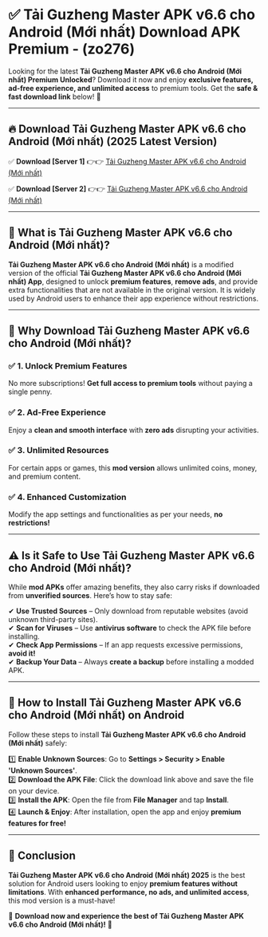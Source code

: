 
# ✅ Tải Guzheng Master APK v6.6 cho Android (Mới nhất) Download APK Premium -  (zo276) 

Looking for the latest **Tải Guzheng Master APK v6.6 cho Android (Mới nhất) Premium Unlocked**? Download it now and enjoy **exclusive features, ad-free experience, and unlimited access** to premium tools. Get the **safe & fast download link** below! 🚀

---

## 🔥 Download Tải Guzheng Master APK v6.6 cho Android (Mới nhất) (2025 Latest Version)

✅ **Download [Server 1]** 👉👉 [Tải Guzheng Master APK v6.6 cho Android (Mới nhất) ](https://apkcomod.com?title=Tải_Guzheng_Master_APK_v6.6_cho_Android_(Mới_nhất))  

✅ **Download [Server 2]** 👉👉 [Tải Guzheng Master APK v6.6 cho Android (Mới nhất) ](https://apkcomod.com?title=Tải_Guzheng_Master_APK_v6.6_cho_Android_(Mới_nhất))  


---

## 📌 What is Tải Guzheng Master APK v6.6 cho Android (Mới nhất)?

**Tải Guzheng Master APK v6.6 cho Android (Mới nhất)** is a modified version of the official **Tải Guzheng Master APK v6.6 cho Android (Mới nhất) App**, designed to unlock **premium features**, **remove ads**, and provide extra functionalities that are not available in the original version. It is widely used by Android users to enhance their app experience without restrictions.

---

## 🌟 Why Download Tải Guzheng Master APK v6.6 cho Android (Mới nhất)?

### ✅ 1. Unlock Premium Features
No more subscriptions! **Get full access to premium tools** without paying a single penny.

### ✅ 2. Ad-Free Experience
Enjoy a **clean and smooth interface** with **zero ads** disrupting your activities.

### ✅ 3. Unlimited Resources
For certain apps or games, this **mod version** allows unlimited coins, money, and premium content.

### ✅ 4. Enhanced Customization
Modify the app settings and functionalities as per your needs, **no restrictions!**

---

## ⚠️ Is it Safe to Use Tải Guzheng Master APK v6.6 cho Android (Mới nhất)?

While **mod APKs** offer amazing benefits, they also carry risks if downloaded from **unverified sources**. Here’s how to stay safe:

✔ **Use Trusted Sources** – Only download from reputable websites (avoid unknown third-party sites).  
✔ **Scan for Viruses** – Use **antivirus software** to check the APK file before installing.  
✔ **Check App Permissions** – If an app requests excessive permissions, **avoid it!**  
✔ **Backup Your Data** – Always **create a backup** before installing a modded APK.

---

## 📲 How to Install Tải Guzheng Master APK v6.6 cho Android (Mới nhất) on Android

Follow these steps to install **Tải Guzheng Master APK v6.6 cho Android (Mới nhất)** safely:

1️⃣ **Enable Unknown Sources**: Go to **Settings > Security > Enable 'Unknown Sources'**.  
2️⃣ **Download the APK File**: Click the download link above and save the file on your device.  
3️⃣ **Install the APK**: Open the file from **File Manager** and tap **Install**.  
4️⃣ **Launch & Enjoy**: After installation, open the app and enjoy **premium features for free!**

---

## 🚀 Conclusion

**Tải Guzheng Master APK v6.6 cho Android (Mới nhất) 2025** is the best solution for Android users looking to enjoy **premium features without limitations**. With **enhanced performance, no ads, and unlimited access**, this mod version is a must-have!

🔻 **Download now and experience the best of Tải Guzheng Master APK v6.6 cho Android (Mới nhất)!** 🔻

